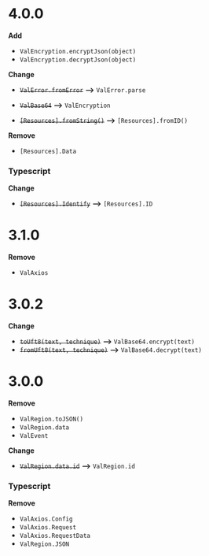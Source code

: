 # 4.0.0

**Add**

-   `ValEncryption.encryptJson(object)`
-   `ValEncryption.decryptJson(object)`

**Change**

-   ~~`ValError.fromError`~~ **-->** `ValError.parse`
-   ~~`ValBase64`~~ **-->** `ValEncryption`

-   ~~`[Resources].fromString()`~~ **-->** `[Resources].fromID()`

**Remove**

-   `[Resources].Data`

### Typescript

**Change**

-   ~~`[Resources].Identify`~~ **-->** `[Resources].ID`

# 3.1.0

**Remove**

-   `ValAxios`

# 3.0.2

**Change**

-   ~~`toUft8(text, technique)`~~ **-->** `ValBase64.encrypt(text)`
-   ~~`fromUft8(text, technique)`~~ **-->** `ValBase64.decrypt(text)`

# 3.0.0

**Remove**

-   `ValRegion.toJSON()`
-   `ValRegion.data`
-   `ValEvent`

**Change**

-   ~~`ValRegion.data.id`~~ **-->** `ValRegion.id`

### Typescript

**Remove**

-   `ValAxios.Config`
-   `ValAxios.Request`
-   `ValAxios.RequestData`
-   `ValRegion.JSON`
